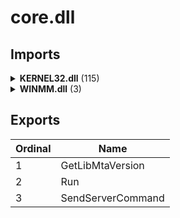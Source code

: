 # core.dll

## Imports

<details><summary><b>KERNEL32.dll</b> (115)</summary><p>

| Ordinal | Name |
| ------- | ---- |
| 181 | CreateDirectoryA |
| 195 | CreateFileA |
| 134 | CloseHandle |
| 541 | GetCurrentProcess |
| 542 | GetCurrentProcessId |
| 1434 | TerminateProcess |
| 546 | GetCurrentThreadId |
| 616 | GetLocalTime |
| 433 | FreeLibrary |
| 633 | GetModuleFileNameA |
| 693 | GetProcAddress |
| 964 | LoadLibraryA |
| 1051 | OutputDebugStringA |
| 1403 | SetUnhandledExceptionFilter |
| 886 | IsBadCodePtr |
| 615 | GetLastError |
| 965 | LoadLibraryExA |
| 978 | LocalFree |
| 428 | FormatMessageA |
| 635 | GetModuleHandleA |
| 729 | GetStdHandle |
| 597 | GetFileType |
| 1143 | ReadFile |
| 1352 | SetNamedPipeHandleState |
| 1419 | Sleep |
| 514 | GetConsoleMode |
| 1287 | SetConsoleMode |
| 1292 | SetConsoleOutputCP |
| 520 | GetConsoleScreenBufferInfo |
| 1295 | SetConsoleScreenBufferSize |
| 1296 | SetConsoleTextAttribute |
| 1299 | SetConsoleWindowInfo |
| 1567 | WriteConsoleOutputW |
| 535 | GetCurrentDirectoryW |
| 203 | CreateFileW |
| 379 | FindClose |
| 402 | FindNextFileW |
| 583 | GetFileAttributesA |
| 628 | GetLongPathNameW |
| 1320 | SetFileAttributesA |
| 1315 | SetErrorMode |
| 1104 | QueryPerformanceCounter |
| 871 | InitializeCriticalSection |
| 309 | EnterCriticalSection |
| 960 | LeaveCriticalSection |
| 273 | DeleteCriticalSection |
| 545 | GetCurrentThread |
| 780 | GetThreadTimes |
| 1310 | SetEndOfFile |
| 853 | HeapReAlloc |
| 855 | HeapSize |
| 1568 | WriteConsoleW |
| 734 | GetStringTypeW |
| 1367 | SetStdHandle |
| 1511 | WaitForSingleObjectEx |
| 1343 | SetLastError |
| 872 | InitializeCriticalSectionAndSpinCount |
| 191 | CreateEventW |
| 1452 | TlsAlloc |
| 1454 | TlsGetValue |
| 1455 | TlsSetValue |
| 1453 | TlsFree |
| 752 | GetSystemTimeAsFileTime |
| 638 | GetModuleHandleW |
| 1235 | RtlCaptureContext |
| 1242 | RtlLookupFunctionEntry |
| 1249 | RtlVirtualUnwind |
| 1468 | UnhandledExceptionFilter |
| 905 | IsProcessorFeaturePresent |
| 1316 | SetEvent |
| 1226 | ResetEvent |
| 898 | IsDebuggerPresent |
| 727 | GetStartupInfoW |
| 876 | InitializeSListHead |
| 305 | EncodePointer |
| 634 | GetModuleFileNameW |
| 966 | LoadLibraryExW |
| 880 | InterlockedFlushSList |
| 1244 | RtlPcToFileHeader |
| 1126 | RaiseException |
| 1248 | RtlUnwindEx |
| 1314 | SetEnvironmentVariableW |
| 186 | CreateDirectoryW |
| 637 | GetModuleHandleExW |
| 356 | ExitProcess |
| 496 | GetConsoleCP |
| 850 | HeapFree |
| 846 | HeapAlloc |
| 155 | CompareStringW |
| 948 | LCMapStringW |
| 619 | GetLocaleInfoW |
| 912 | IsValidLocale |
| 795 | GetUserDefaultLCID |
| 345 | EnumSystemLocalesW |
| 455 | GetCPInfo |
| 668 | GetNumberOfConsoleInputEvents |
| 1134 | ReadConsoleInputW |
| 1059 | PeekConsoleInputA |
| 1140 | ReadConsoleW |
| 1329 | SetFilePointerEx |
| 1569 | WriteFile |
| 595 | GetFileSizeEx |
| 1549 | WideCharToMultiByte |
| 1010 | MultiByteToWideChar |
| 789 | GetTimeZoneInformation |
| 385 | FindFirstFileExW |
| 910 | IsValidCodePage |
| 440 | GetACP |
| 670 | GetOEMCP |
| 476 | GetCommandLineA |
| 477 | GetCommandLineW |
| 574 | GetEnvironmentStringsW |
| 432 | FreeEnvironmentStringsW |
| 699 | GetProcessHeap |
| 421 | FlushFileBuffers |

</p></details>
<details><summary><b>WINMM.dll</b> (3)</summary><p>

| Ordinal | Name |
| ------- | ---- |
| 134 | timeBeginPeriod |
| 135 | timeEndPeriod |
| 138 | timeGetTime |

</p></details>

## Exports


| Ordinal | Name |
| ------- | ---- |
| 1 | GetLibMtaVersion |
| 2 | Run |
| 3 | SendServerCommand |

</p></details>
